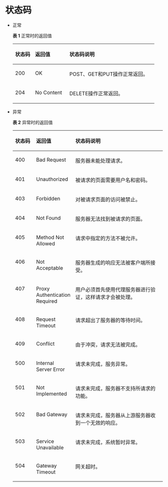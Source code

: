 # 状态码<a name="vpcep_08_0001"></a>

-   正常

    **表 1**  正常时的返回值

    <a name="ref520876711"></a>
    <table><thead align="left"><tr id="row57387379"><th class="cellrowborder" valign="top" width="14.14%" id="mcps1.2.4.1.1"><p id="p17866107"><a name="p17866107"></a><a name="p17866107"></a>状态码</p>
    </th>
    <th class="cellrowborder" valign="top" width="24.240000000000002%" id="mcps1.2.4.1.2"><p id="p37868539"><a name="p37868539"></a><a name="p37868539"></a>返回值</p>
    </th>
    <th class="cellrowborder" valign="top" width="61.62%" id="mcps1.2.4.1.3"><p id="p47452828"><a name="p47452828"></a><a name="p47452828"></a>状态码说明</p>
    </th>
    </tr>
    </thead>
    <tbody><tr id="row18473861"><td class="cellrowborder" valign="top" width="14.14%" headers="mcps1.2.4.1.1 "><p id="p19987807"><a name="p19987807"></a><a name="p19987807"></a>200</p>
    </td>
    <td class="cellrowborder" valign="top" width="24.240000000000002%" headers="mcps1.2.4.1.2 "><p id="p8399698"><a name="p8399698"></a><a name="p8399698"></a>OK</p>
    </td>
    <td class="cellrowborder" valign="top" width="61.62%" headers="mcps1.2.4.1.3 "><p id="p9286917"><a name="p9286917"></a><a name="p9286917"></a>POST、GET和PUT操作正常返回。</p>
    </td>
    </tr>
    <tr id="row16473390"><td class="cellrowborder" valign="top" width="14.14%" headers="mcps1.2.4.1.1 "><p id="p59276196"><a name="p59276196"></a><a name="p59276196"></a>204</p>
    </td>
    <td class="cellrowborder" valign="top" width="24.240000000000002%" headers="mcps1.2.4.1.2 "><p id="p36642608"><a name="p36642608"></a><a name="p36642608"></a>No Content</p>
    </td>
    <td class="cellrowborder" valign="top" width="61.62%" headers="mcps1.2.4.1.3 "><p id="p15261239"><a name="p15261239"></a><a name="p15261239"></a>DELETE操作正常返回。</p>
    </td>
    </tr>
    </tbody>
    </table>


-   异常

    **表 2**  异常时的返回值

    <a name="table651062517217"></a>
    <table><thead align="left"><tr id="row251182532119"><th class="cellrowborder" valign="top" width="14.14%" id="mcps1.2.4.1.1"><p id="p7511182512110"><a name="p7511182512110"></a><a name="p7511182512110"></a>状态码</p>
    </th>
    <th class="cellrowborder" valign="top" width="24.240000000000002%" id="mcps1.2.4.1.2"><p id="p19511325192115"><a name="p19511325192115"></a><a name="p19511325192115"></a>返回值</p>
    </th>
    <th class="cellrowborder" valign="top" width="61.62%" id="mcps1.2.4.1.3"><p id="p1651110257218"><a name="p1651110257218"></a><a name="p1651110257218"></a>状态码说明</p>
    </th>
    </tr>
    </thead>
    <tbody><tr id="row951102515213"><td class="cellrowborder" valign="top" width="14.14%" headers="mcps1.2.4.1.1 "><p id="p155111525152112"><a name="p155111525152112"></a><a name="p155111525152112"></a>400</p>
    </td>
    <td class="cellrowborder" valign="top" width="24.240000000000002%" headers="mcps1.2.4.1.2 "><p id="p15511225162116"><a name="p15511225162116"></a><a name="p15511225162116"></a>Bad Request</p>
    </td>
    <td class="cellrowborder" valign="top" width="61.62%" headers="mcps1.2.4.1.3 "><p id="p5511425172114"><a name="p5511425172114"></a><a name="p5511425172114"></a>服务器未能处理请求。</p>
    </td>
    </tr>
    <tr id="row951172562119"><td class="cellrowborder" valign="top" width="14.14%" headers="mcps1.2.4.1.1 "><p id="p1351132512118"><a name="p1351132512118"></a><a name="p1351132512118"></a>401</p>
    </td>
    <td class="cellrowborder" valign="top" width="24.240000000000002%" headers="mcps1.2.4.1.2 "><p id="p14511525122120"><a name="p14511525122120"></a><a name="p14511525122120"></a>Unauthorized</p>
    </td>
    <td class="cellrowborder" valign="top" width="61.62%" headers="mcps1.2.4.1.3 "><p id="p651102552120"><a name="p651102552120"></a><a name="p651102552120"></a>被请求的页面需要用户名和密码。</p>
    </td>
    </tr>
    <tr id="row1851172512212"><td class="cellrowborder" valign="top" width="14.14%" headers="mcps1.2.4.1.1 "><p id="p95115257217"><a name="p95115257217"></a><a name="p95115257217"></a>403</p>
    </td>
    <td class="cellrowborder" valign="top" width="24.240000000000002%" headers="mcps1.2.4.1.2 "><p id="p1351112517210"><a name="p1351112517210"></a><a name="p1351112517210"></a>Forbidden</p>
    </td>
    <td class="cellrowborder" valign="top" width="61.62%" headers="mcps1.2.4.1.3 "><p id="p8512225112119"><a name="p8512225112119"></a><a name="p8512225112119"></a>对被请求页面的访问被禁止。</p>
    </td>
    </tr>
    <tr id="row18512142502116"><td class="cellrowborder" valign="top" width="14.14%" headers="mcps1.2.4.1.1 "><p id="p35121825132114"><a name="p35121825132114"></a><a name="p35121825132114"></a>404</p>
    </td>
    <td class="cellrowborder" valign="top" width="24.240000000000002%" headers="mcps1.2.4.1.2 "><p id="p151219259211"><a name="p151219259211"></a><a name="p151219259211"></a>Not Found</p>
    </td>
    <td class="cellrowborder" valign="top" width="61.62%" headers="mcps1.2.4.1.3 "><p id="p10512182517211"><a name="p10512182517211"></a><a name="p10512182517211"></a>服务器无法找到被请求的页面。</p>
    </td>
    </tr>
    <tr id="row17512192520217"><td class="cellrowborder" valign="top" width="14.14%" headers="mcps1.2.4.1.1 "><p id="p5512112562113"><a name="p5512112562113"></a><a name="p5512112562113"></a>405</p>
    </td>
    <td class="cellrowborder" valign="top" width="24.240000000000002%" headers="mcps1.2.4.1.2 "><p id="p95121825162110"><a name="p95121825162110"></a><a name="p95121825162110"></a>Method Not Allowed</p>
    </td>
    <td class="cellrowborder" valign="top" width="61.62%" headers="mcps1.2.4.1.3 "><p id="p15512425172112"><a name="p15512425172112"></a><a name="p15512425172112"></a>请求中指定的方法不被允许。</p>
    </td>
    </tr>
    <tr id="row451222511219"><td class="cellrowborder" valign="top" width="14.14%" headers="mcps1.2.4.1.1 "><p id="p95124252216"><a name="p95124252216"></a><a name="p95124252216"></a>406</p>
    </td>
    <td class="cellrowborder" valign="top" width="24.240000000000002%" headers="mcps1.2.4.1.2 "><p id="p75126258219"><a name="p75126258219"></a><a name="p75126258219"></a>Not Acceptable</p>
    </td>
    <td class="cellrowborder" valign="top" width="61.62%" headers="mcps1.2.4.1.3 "><p id="p2512162516212"><a name="p2512162516212"></a><a name="p2512162516212"></a>服务器生成的响应无法被客户端所接受。</p>
    </td>
    </tr>
    <tr id="row8512525192117"><td class="cellrowborder" valign="top" width="14.14%" headers="mcps1.2.4.1.1 "><p id="p55121225182120"><a name="p55121225182120"></a><a name="p55121225182120"></a>407</p>
    </td>
    <td class="cellrowborder" valign="top" width="24.240000000000002%" headers="mcps1.2.4.1.2 "><p id="p17512162542119"><a name="p17512162542119"></a><a name="p17512162542119"></a>Proxy Authentication Required</p>
    </td>
    <td class="cellrowborder" valign="top" width="61.62%" headers="mcps1.2.4.1.3 "><p id="p175121625182116"><a name="p175121625182116"></a><a name="p175121625182116"></a>用户必须首先使用代理服务器进行验证，这样请求才会被处理。</p>
    </td>
    </tr>
    <tr id="row85128253214"><td class="cellrowborder" valign="top" width="14.14%" headers="mcps1.2.4.1.1 "><p id="p0512102512119"><a name="p0512102512119"></a><a name="p0512102512119"></a>408</p>
    </td>
    <td class="cellrowborder" valign="top" width="24.240000000000002%" headers="mcps1.2.4.1.2 "><p id="p75121925142120"><a name="p75121925142120"></a><a name="p75121925142120"></a>Request Timeout</p>
    </td>
    <td class="cellrowborder" valign="top" width="61.62%" headers="mcps1.2.4.1.3 "><p id="p18513125142117"><a name="p18513125142117"></a><a name="p18513125142117"></a>请求超出了服务器的等待时间。</p>
    </td>
    </tr>
    <tr id="row11513102562116"><td class="cellrowborder" valign="top" width="14.14%" headers="mcps1.2.4.1.1 "><p id="p14513182592117"><a name="p14513182592117"></a><a name="p14513182592117"></a>409</p>
    </td>
    <td class="cellrowborder" valign="top" width="24.240000000000002%" headers="mcps1.2.4.1.2 "><p id="p9513102542118"><a name="p9513102542118"></a><a name="p9513102542118"></a>Conflict</p>
    </td>
    <td class="cellrowborder" valign="top" width="61.62%" headers="mcps1.2.4.1.3 "><p id="p135137258213"><a name="p135137258213"></a><a name="p135137258213"></a>由于冲突，请求无法被完成。</p>
    </td>
    </tr>
    <tr id="row115131825142116"><td class="cellrowborder" valign="top" width="14.14%" headers="mcps1.2.4.1.1 "><p id="p0513102532110"><a name="p0513102532110"></a><a name="p0513102532110"></a>500</p>
    </td>
    <td class="cellrowborder" valign="top" width="24.240000000000002%" headers="mcps1.2.4.1.2 "><p id="p9513425112117"><a name="p9513425112117"></a><a name="p9513425112117"></a>Internal Server Error</p>
    </td>
    <td class="cellrowborder" valign="top" width="61.62%" headers="mcps1.2.4.1.3 "><p id="p1451302520217"><a name="p1451302520217"></a><a name="p1451302520217"></a>请求未完成，服务异常。</p>
    </td>
    </tr>
    <tr id="row18513122519217"><td class="cellrowborder" valign="top" width="14.14%" headers="mcps1.2.4.1.1 "><p id="p4513132532113"><a name="p4513132532113"></a><a name="p4513132532113"></a>501</p>
    </td>
    <td class="cellrowborder" valign="top" width="24.240000000000002%" headers="mcps1.2.4.1.2 "><p id="p1513102519218"><a name="p1513102519218"></a><a name="p1513102519218"></a>Not Implemented</p>
    </td>
    <td class="cellrowborder" valign="top" width="61.62%" headers="mcps1.2.4.1.3 "><p id="p16513925102112"><a name="p16513925102112"></a><a name="p16513925102112"></a>请求未完成，服务器不支持所请求的功能。</p>
    </td>
    </tr>
    <tr id="row1351311256216"><td class="cellrowborder" valign="top" width="14.14%" headers="mcps1.2.4.1.1 "><p id="p12513625172119"><a name="p12513625172119"></a><a name="p12513625172119"></a>502</p>
    </td>
    <td class="cellrowborder" valign="top" width="24.240000000000002%" headers="mcps1.2.4.1.2 "><p id="p0513192542112"><a name="p0513192542112"></a><a name="p0513192542112"></a>Bad Gateway</p>
    </td>
    <td class="cellrowborder" valign="top" width="61.62%" headers="mcps1.2.4.1.3 "><p id="p1251332515211"><a name="p1251332515211"></a><a name="p1251332515211"></a>请求未完成，服务器从上游服务器收到一个无效的响应。</p>
    </td>
    </tr>
    <tr id="row2051392522120"><td class="cellrowborder" valign="top" width="14.14%" headers="mcps1.2.4.1.1 "><p id="p13513102522113"><a name="p13513102522113"></a><a name="p13513102522113"></a>503</p>
    </td>
    <td class="cellrowborder" valign="top" width="24.240000000000002%" headers="mcps1.2.4.1.2 "><p id="p25131425112110"><a name="p25131425112110"></a><a name="p25131425112110"></a>Service Unavailable</p>
    </td>
    <td class="cellrowborder" valign="top" width="61.62%" headers="mcps1.2.4.1.3 "><p id="p1951392514213"><a name="p1951392514213"></a><a name="p1951392514213"></a>请求未完成，系统暂时异常。</p>
    </td>
    </tr>
    <tr id="row10513625192113"><td class="cellrowborder" valign="top" width="14.14%" headers="mcps1.2.4.1.1 "><p id="p105131225112114"><a name="p105131225112114"></a><a name="p105131225112114"></a>504</p>
    </td>
    <td class="cellrowborder" valign="top" width="24.240000000000002%" headers="mcps1.2.4.1.2 "><p id="p1751322517219"><a name="p1751322517219"></a><a name="p1751322517219"></a>Gateway Timeout</p>
    </td>
    <td class="cellrowborder" valign="top" width="61.62%" headers="mcps1.2.4.1.3 "><p id="p11513525132114"><a name="p11513525132114"></a><a name="p11513525132114"></a>网关超时。</p>
    </td>
    </tr>
    </tbody>
    </table>


